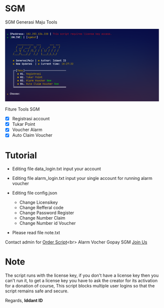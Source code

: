 # SGM
SGM Generasi Maju Tools

<center><img src="new.png" alt="tools"></center>

Fiture Tools SGM
- [x] Registrasi account
- [x] Tukar Point
- [x] Voucher Alarm
- [x] Auto Claim Voucher

# Tutorial
   - Editing file data_login.txt input your account
   - Editing file alarm_login.txt input your single account for running alarm voucher
   - Editing file config.json
     - Change Licensikey
     - Change Refferal code
     - Change Password Register
     - Change Number Claim
     - Change Number id Voucher

- Please read file note.txt

Contact admin for [Order Script](https://api.whatsapp.com/send?phone=62895375136311&text=Hai%2C%20Iddant%20ID%0AOrder%20script%20SGM.3%20dong.)<br>
Alarm Vocher Gopay SGM [Join Us](https://t.me/+m_4_X9xqj-RmODE1)<br>

# Note
The script runs with the license key,
if you don't have a license key then you can't run it,
to get a license key you have to ask the creator for its activation for a donation of course,
This script blocks multiple user logins so that the script remains safe and secure.

Regards,
**Iddant ID**
